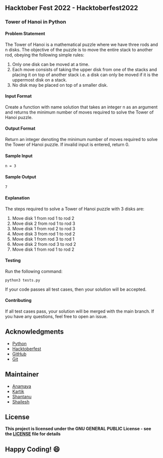 ## Hacktober Fest 2022 - Hacktoberfest2022
### Tower of Hanoi in Python
#### Problem Statement
The Tower of Hanoi is a mathematical puzzle where we have three rods and n disks. The objective of the puzzle is to move the entire stack to another rod, obeying the following simple rules:
1. Only one disk can be moved at a time.
2. Each move consists of taking the upper disk from one of the stacks and placing it on top of another stack i.e. a disk can only be moved if it is the uppermost disk on a stack.
3. No disk may be placed on top of a smaller disk.
#### Input Format
Create a function with name solution that takes an integer n as an argument and returns the minimum number of moves required to solve the Tower of Hanoi puzzle.
#### Output Format
Return an integer denoting the minimum number of moves required to solve the Tower of Hanoi puzzle. If invalid input is entered, return 0.
#### Sample Input
```
n = 3
```
#### Sample Output
```
7
```
#### Explanation
The steps required to solve a Tower of Hanoi puzzle with 3 disks are:
1. Move disk 1 from rod 1 to rod 2
2. Move disk 2 from rod 1 to rod 3
3. Move disk 1 from rod 2 to rod 3
4. Move disk 3 from rod 1 to rod 2
5. Move disk 1 from rod 3 to rod 1
6. Move disk 2 from rod 3 to rod 2
7. Move disk 1 from rod 1 to rod 2

#### Testing
Run the following command:
```
python3 tests.py
```
If your code passes all test cases, then your solution will be accepted.

#### Contributing
If all test cases pass, your solution will be merged with the main branch. If you have any questions, feel free to open an issue.

## Acknowledgments
- [Python](https://www.python.org/)
- [Hacktoberfest](https://hacktoberfest.digitalocean.com/)
- [GitHub](https://github.com)
- [Git](https://git-scm.com/)

## Maintainer
- [Anamaya](https://www.linkedin.com/in/anamaya1729/)
- [Kartik](https://github.com/kartik007007)
- [Shantanu](https://github.com/neutralWire)
- [Shailesh](https://github.com/ShaileshKumar007)

## License
**This project is licensed under the GNU GENERAL PUBLIC License - see the [LICENSE](../../LICENSE) file for details**

## Happy Coding! :smile:
